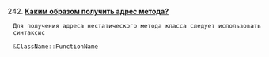 242. [**Каким образом получить адрес метода?**](answers/242.md)

    Для получения адреса нестатического метода класса следует использовать синтаксис 
```c++
&ClassName::FunctionName
```

